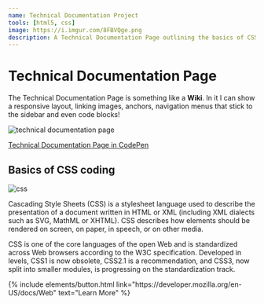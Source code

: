 ```yaml
---
name: Technical Documentation Project
tools: [html5, css]
image: https://i.imgur.com/8FBVQge.png
description: A Technical Documentation Page outlining the basics of CSS coding, from the Mozzilla dev reference. This project features layout that is responsive and consistent with that of a wiki-type webpage. This a project in the Free Code Camp curriculum for HTML/CSS and Responsive Design.
---
```


# Technical Documentation Page

The Technical Documentation Page is something like a **Wiki**. In it I can show a responsive layout, linking images, anchors, navigation menus that stick to the sidebar and even code blocks!

![technical documentation page](https://i.imgur.com/DRDvwKA.png "screenshot of the technical document page project on codepen")

[Technical Documentation Page in CodePen](https://codepen.io/lmldvd/pen/rgjOjp)

## Basics of CSS coding

![css](https://mdn.mozillademos.org/files/9461/css-declaration-small.png)

Cascading Style Sheets (CSS) is a stylesheet language used to describe the presentation of a document written in HTML or XML (including XML dialects such as SVG, MathML or XHTML). CSS describes how elements should be rendered on screen, on paper, in speech, or on other media.

CSS is one of the core languages of the open Web and is standardized across Web browsers according to the W3C specification. Developed in levels, CSS1 is now obsolete, CSS2.1 is a recommendation, and CSS3, now split into smaller modules, is progressing on the standardization track.



<p class="text-center">
{% include elements/button.html link="https://developer.mozilla.org/en-US/docs/Web" text="Learn More" %}
</p>
